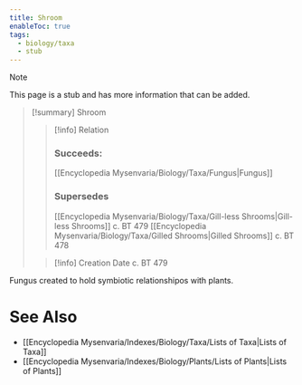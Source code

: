 ```yaml
---
title: Shroom
enableToc: true
tags:
  - biology/taxa
  - stub
---
```


> [!note]
> This page is a stub and has more information that can be added.

> [!summary] Shroom
> > [!info] Relation
> > ### Succeeds:
> > [[Encyclopedia Mysenvaria/Biology/Taxa/Fungus|Fungus]]
> > ### Supersedes 
> > [[Encyclopedia Mysenvaria/Biology/Taxa/Gill-less Shrooms|Gill-less Shrooms]] c. BT 479
> > [[Encyclopedia Mysenvaria/Biology/Taxa/Gilled Shrooms|Gilled Shrooms]] c. BT 478
>
> > [!info] Creation Date
> > c. BT 479

Fungus created to hold symbiotic relationshipos with plants.

# See Also
- [[Encyclopedia Mysenvaria/Indexes/Biology/Taxa/Lists of Taxa|Lists of Taxa]]
- [[Encyclopedia Mysenvaria/Indexes/Biology/Plants/Lists of Plants|Lists of Plants]]
